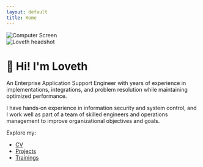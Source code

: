 ```yaml
---
layout: default
title: Home
---
```


<!-- HERO SECTION -->
<div class="hero-section">
  <div class="left-side">
    <div class="screen-container">
      <img src="{{ '/assets/img/computer.jpg' | relative_url }}" alt="Computer Screen">
    </div>
  </div>

  <div class="right-side">
    <img class="headshot" src="{{ '/assets/img/me.jpg' | relative_url }}" alt="Loveth headshot">
    <h1>👋 Hi! I'm Loveth</h1>
    <p>
      An Enterprise Application Support Engineer with years of experience in implementations,
      integrations, and problem resolution while maintaining optimized performance.
    </p>
    <p>
      I have hands‑on experience in information security and system control, and I work well as part of a team of
      skilled engineers and operations management to improve organizational objectives and goals.
    </p>
    <p>Explore my:</p>
    <ul>
      <li><a href="{{ '/cv' | relative_url }}">CV</a></li>
      <li><a href="{{ '/projects' | relative_url }}">Projects</a></li>
      <li><a href="{{ '/trainings' | relative_url }}">Trainings</a></li>
    </ul>
  </div>
</div>
